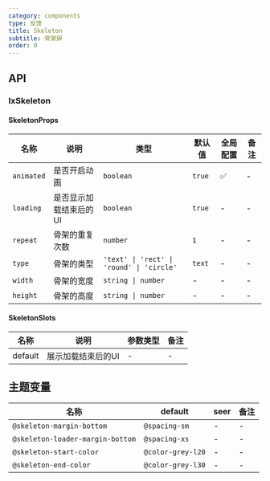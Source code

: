 ```yaml
---
category: components
type: 反馈
title: Skeleton
subtitle: 骨架屏
order: 0
---
```


## API

### IxSkeleton

#### SkeletonProps

| 名称 | 说明 | 类型  | 默认值 | 全局配置 | 备注 |
| --- | --- | --- | --- | --- | --- |
| `animated` | 是否开启动画 | `boolean` | `true` | ✅ | - |
| `loading` | 是否显示加载结束后的UI | `boolean` | `true` | - | - |
| `repeat` | 骨架的重复次数 | `number` | `1` | - | - |
| `type` | 骨架的类型 | `'text' \| 'rect' \| 'round' \| 'circle'` | `text` | - | - |
| `width` | 骨架的宽度 | `string \| number` | - | - | - |
| `height` | 骨架的高度 | `string \| number` | - | - | - |

#### SkeletonSlots

| 名称 | 说明 | 参数类型 | 备注 |
| --- | --- | --- | --- |
| default | 展示加载结束后的UI | - | - |

<!--- insert less variable begin  --->
## 主题变量

| 名称 | default | seer | 备注 |
| --- | --- | --- | --- |
| `@skeleton-margin-bottom` | `@spacing-sm` | - | - |
| `@skeleton-loader-margin-bottom` | `@spacing-xs` | - | - |
| `@skeleton-start-color` | `@color-grey-l20` | - | - |
| `@skeleton-end-color` | `@color-grey-l30` | - | - |
<!--- insert less variable end  --->